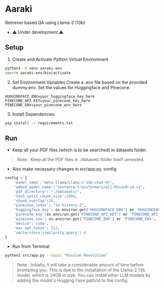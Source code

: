# Aaraki 
Retriever based QA using Llama-2 (13b)

- ⚠️ Under development ⚠️

## Setup

1. Create and Activate Python Virtual Environment
```bash
python3 -m venv aaraki-env
source aaraki-env/bin/activate
```

2. Set Environment Variables
Create a .env file based on the provided dummy.env. Set the values for Huggingface and Pinecone.
```env
HUGGINGFACE_ENV=your_huggingface_key_here
PINECONE_API_KEY=your_pinecone_key_here
PINECONE_ENV=your_pinecone_env_here
```

3. Install Dependencies
```bash
pip install -r requirements.txt
```

## Run
- Keep all your PDF files (which is to be searched) in datasets folder.
> Note : Keep all the PDF files in ./datasets folder itself unnested.

- Also make necessary changes in src/app.py, config

```python
config = {
    'model_name':'meta-llama/Llama-2-13b-chat-hf',
    'embed_model_name':'sentence-transformers/all-MiniLM-L6-v2',
    'pdf_directory': "./datasets/",
    'text_split_chunk_size':1000,
    'chunk_overlap':20,
    'pinecone_index': "ix-history-2",
    'huggingface_key': os.environ.get('HUGGINGFACE_ENV') or 'HUGGINGFACE_ENV',
    'pinecone_key':os.environ.get('PINECONE_API_KEY') or 'PINECONE_API_KEY',
    'pinecone_env': os.environ.get('PINECONE_ENV') or 'PINECONE_ENV',
    'device':'cuda',
    'max_opt_token': 512,
    'vectorstore_similarity_query': 4
}
```

- Run from Terminal

```bash
python3 src/app.py --topic "Russian Revolution"
```

> Note : Initially, it will take a considerable amount of time before prompting you. This is due to the installation of the Llama-2 13b model, which is 24GB in size. You can install other LLM models by adding the model's Hugging Face path/id to the config.